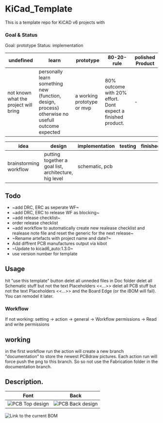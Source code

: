# KiCad_Template

This is a template repo for KiCAD v6 projects with 

### Goal & Status

Goal: prototype
Status: implementation

| undefined                             | learn                                                                                            | prototype                  | 80-20-rule                                                   | polished Product |
|---------------------------------------|--------------------------------------------------------------------------------------------------|----------------------------|--------------------------------------------------------------|------------------|
| not known what the project will bring | personally learn something new (function, design, process) otherwise no usefull outcome expected | a working prototype or mvp | 80% outcome with 20% effort. Dont expect a finished product. | -                |

| idea                   | design                                                | implementation | testing | finished |
|------------------------|-------------------------------------------------------|----------------|---------|----------|
| brainstorming workflow | putting together a goal list, architecture, hig level | schematic, pcb |         |          |

## Todo

* ~add DRC, ERC as seperate WF~ 
* ~add DRC, ERC to release WF as blocking~
* ~add release checklist~
* order release checklist
* ~add workflow to automatically create new realease checklist and realease note file and reset the generic for the next release~
* ~Rename artefacts with project name and date?~
* Add diffrent PCB manufactures output via kibot
* ~Update to kicad6_auto:1.3.0~
* use version number for template

## Usage

hit "use this template" button
delet all unneded files in Doc folder
delet all Schematic stuff but not the text Placeholders <<...>>
delet all PCB stuff but not the text Placeholders <<...>> and the Board Edge (or the iBOM will fail). You can remodel it later.

### Workflow
If not working:
setting -> action -> general -> Workflow permissions -> Read and write permissions

## working

in the first workflow run the action will create a new branch "documentation" to store the newest PCBdraw pictures. 
Each action run will force push the png to this branch. So so not use the Fabrication folder in the documentation branch.

## Description. 

| Font                                                                    | Back                                                                      |
|-------------------------------------------------------------------------|---------------------------------------------------------------------------|
| ![PCB Top design](../../blob/documentation/Fabrication/PCBdraw_Top.png) | ![PCB Back design](../../blob/documentation/Fabrication/PCBdraw_Back.png) |

![Link to the current BOM](../../tree/documentation/Fabrication/BoM)
